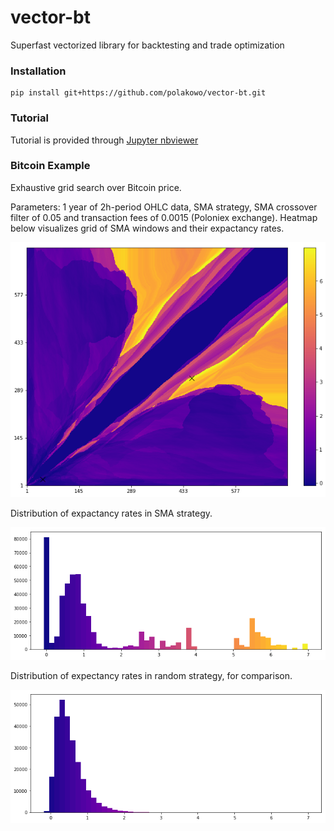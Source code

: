 # vector-bt
Superfast vectorized library for backtesting and trade optimization

### Installation
```
pip install git+https://github.com/polakowo/vector-bt.git
```

### Tutorial
Tutorial is provided through [Jupyter nbviewer](http://nbviewer.jupyter.org/github/polakowo/vector-bt/blob/master/example.ipynb)

### Bitcoin Example
Exhaustive grid search over Bitcoin price. 

Parameters: 1 year of 2h-period OHLC data, SMA strategy, SMA crossover filter of 0.05 and transaction fees of 0.0015 (Poloniex exchange). Heatmap below visualizes grid of SMA windows and their expactancy rates.

![SMA-heatmap](SMA-heatmap.png)

Distribution of expactancy rates in SMA strategy. 

![SMA-dist](SMA-dist.png)

Distribution of expectancy rates in random strategy, for comparison. 

![random-dist](random-dist.png)
